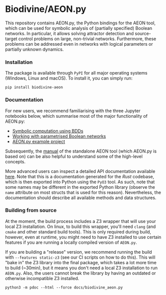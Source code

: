 # Biodivine/AEON.py

This repository contains AEON.py, the Python bindings for the AEON tool, which can be used for symbolic analysis of (partially specified) Boolean networks. In particular, it allows solving attractor detection and source-target control problems on large, non-trivial networks. Furthermore, these problems can be addressed even in networks with logical parameters or partially unknown dynamics.

### Installation

The package is available through `PyPI` for all major operating systems (Windows, Linux and macOS). To install it, you can simply run:

```
pip install biodivine-aeon
```

### Documentation

For new users, we recommend familiarising with the three Jupyter notebooks below, which summarise most of the major functionality of AEON.py:
 - [Symbolic computation using BDDs](https://deepnote.com/project/Aeonpy-Examples-CR33GbmyS2e4tqqZCcCwjA/%2Fexample_bdd.ipynb)
 - [Working with parametrised Boolean networks](https://deepnote.com/project/Aeonpy-Examples-CR33GbmyS2e4tqqZCcCwjA/%2Fexample_bn.ipynb)
 - [AEON.py example project](https://deepnote.com/project/Aeonpy-Examples-CR33GbmyS2e4tqqZCcCwjA/%2Fexample_aeon.ipynb)

Subsequently, the [manual](https://biodivine.fi.muni.cz/aeon/manual/v0.4.0/index.html) of the standalone AEON tool (which AEON.py is based on) can be also helpful to understand some of the high-level concepts.

More advanced users can inspect a detailed API documentation available [here](https://biodivine.fi.muni.cz/docs/aeon-py/v0.1.0/). Note that this is a documentation generated for the *Rust* codebase, which is then exported into Python using the `PyO3` tool. As such, note that some names may be different in the exported Python library (observe the `name` attribute on most structs that is used for this reason). Nevertheless, the documentation should describe all available methods and data structures.

### Building from source

At the moment, the build process includes a Z3 wrapper that will use your local Z3 installation. On linux, to build
this wrapper, you'll need `clang` (and `cmake` and other standard build tools). This is only required during build,
however, even at runtime, you might need to have Z3 installed to use certain features if you are running a locally
compiled version of `AEON.py`.

If you are building a "release" version, we recommend running the build with `--features static-z3` (see our CI 
scripts on how to do this). This will "bake in" the Z3 library into the final package, which takes a lot more 
time to build (~30min), but it means you don't need a local Z3 installation to run `AEON.py`. Also, the users 
cannot break the library by having an outdated or otherwise incompatible Z3 installed.

```
python3 -m pdoc --html --force docs/biodivine_aeon.py
```